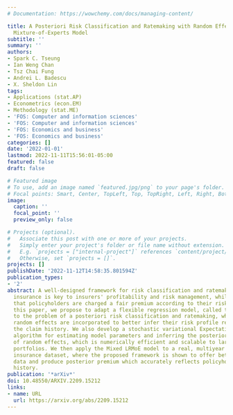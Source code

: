 ```yaml
---
# Documentation: https://wowchemy.com/docs/managing-content/

title: A Posteriori Risk Classification and Ratemaking with Random Effects in the
  Mixture-of-Experts Model
subtitle: ''
summary: ''
authors:
- Spark C. Tseung
- Ian Weng Chan
- Tsz Chai Fung
- Andrei L. Badescu
- X. Sheldon Lin
tags:
- Applications (stat.AP)
- Econometrics (econ.EM)
- Methodology (stat.ME)
- 'FOS: Computer and information sciences'
- 'FOS: Computer and information sciences'
- 'FOS: Economics and business'
- 'FOS: Economics and business'
categories: []
date: '2022-01-01'
lastmod: 2022-11-11T15:56:01-05:00
featured: false
draft: false

# Featured image
# To use, add an image named `featured.jpg/png` to your page's folder.
# Focal points: Smart, Center, TopLeft, Top, TopRight, Left, Right, BottomLeft, Bottom, BottomRight.
image:
  caption: ''
  focal_point: ''
  preview_only: false

# Projects (optional).
#   Associate this post with one or more of your projects.
#   Simply enter your project's folder or file name without extension.
#   E.g. `projects = ["internal-project"]` references `content/project/deep-learning/index.md`.
#   Otherwise, set `projects = []`.
projects: []
publishDate: '2022-11-12T14:58:35.801594Z'
publication_types:
- '2'
abstract: A well-designed framework for risk classification and ratemaking in automobile
  insurance is key to insurers' profitability and risk management, while also ensuring
  that policyholders are charged a fair premium according to their risk profile. In
  this paper, we propose to adapt a flexible regression model, called the Mixed LRMoE,
  to the problem of a posteriori risk classification and ratemaking, where policyholder-level
  random effects are incorporated to better infer their risk profile reflected by
  the claim history. We also develop a stochastic variational Expectation-Conditional-Maximization
  algorithm for estimating model parameters and inferring the posterior distribution
  of random effects, which is numerically efficient and scalable to large insurance
  portfolios. We then apply the Mixed LRMoE model to a real, multiyear automobile
  insurance dataset, where the proposed framework is shown to offer better fit to
  data and produce posterior premium which accurately reflects policyholders' claim
  history.
publication: '*arXiv*'
doi: 10.48550/ARXIV.2209.15212
links:
- name: URL
  url: https://arxiv.org/abs/2209.15212
---
```

